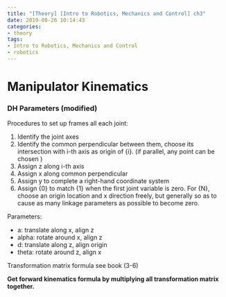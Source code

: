 ```yaml
---
title: "[Theory] [Intro to Robotics, Mechanics and Control] ch3"
date: 2019-08-26 10:14:43
categories:
- theory
tags:
- Intro to Robotics, Mechanics and Control
- robotics
---
```


# Manipulator Kinematics

### DH Parameters (modified)

Procedures to set up frames all each joint:

1. Identify the joint axes
2. Identify the common perpendicular between them, choose its intersection with i-th axis as origin of {i}. (if parallel, any point can be chosen )
3. Assign z along i-th axis
4. Assign x along common perpendicular
5. Assign y to complete a right-hand coordinate system
6. Assign {0} to match {1} when the first joint variable is zero. For {N}, choose an origin location and x direction freely, but generally so as to cause as many linkage parameters as possible to become zero.

Parameters:

- a: translate along x, align z
- alpha: rotate around x, align z
- d: translate along z, align origin
- theta: rotate around z, align x

Transformation matrix formula see book (3-6)

**Get forward kinematics formula by multiplying all transformation matrix together.**

